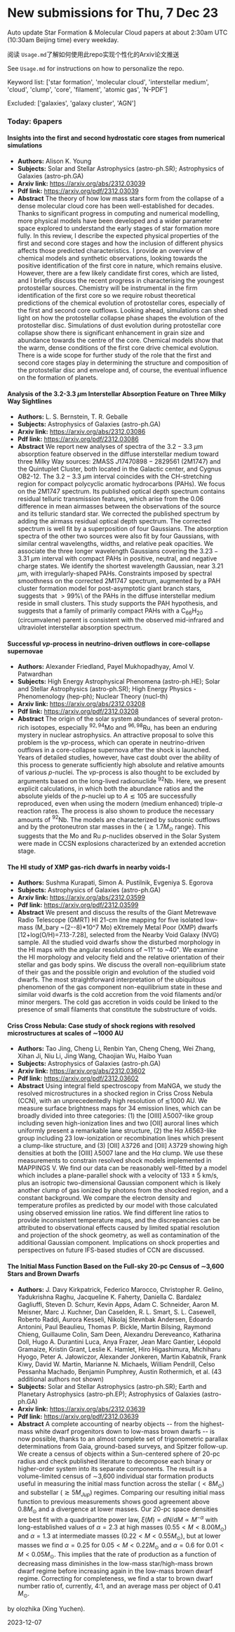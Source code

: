 # New submissions for Thu,  7 Dec 23
Auto update Star Formation & Molecular Cloud papers at about 2:30am UTC (10:30am Beijing time) every weekday.


阅读 `Usage.md`了解如何使用此repo实现个性化的Arxiv论文推送

See `Usage.md` for instructions on how to personalize the repo. 


Keyword list: ['star formation', 'molecular cloud', 'interstellar medium', 'cloud', 'clump', 'core', 'filament', 'atomic gas', 'N-PDF']


Excluded: ['galaxies', 'galaxy cluster', 'AGN']


### Today: 6papers 
#### Insights into the first and second hydrostatic core stages from  numerical simulations
 - **Authors:** Alison K. Young
 - **Subjects:** Solar and Stellar Astrophysics (astro-ph.SR); Astrophysics of Galaxies (astro-ph.GA)
 - **Arxiv link:** https://arxiv.org/abs/2312.03039
 - **Pdf link:** https://arxiv.org/pdf/2312.03039
 - **Abstract**
 The theory of how low mass stars form from the collapse of a dense molecular cloud core has been well-established for decades. Thanks to significant progress in computing and numerical modelling, more physical models have been developed and a wider parameter space explored to understand the early stages of star formation more fully. In this review, I describe the expected physical properties of the first and second core stages and how the inclusion of different physics affects those predicted characteristics. I provide an overview of chemical models and synthetic observations, looking towards the positive identification of the first core in nature, which remains elusive. However, there are a few likely candidate first cores, which are listed, and I briefly discuss the recent progress in characterising the youngest protostellar sources. Chemistry will be instrumental in the firm identification of the first core so we require robust theoretical predictions of the chemical evolution of protostellar cores, especially of the first and second core outflows. Looking ahead, simulations can shed light on how the protostellar collapse phase shapes the evolution of the protostellar disc. Simulations of dust evolution during protostellar core collapse show there is significant enhancement in grain size and abundance towards the centre of the core. Chemical models show that the warm, dense conditions of the first core drive chemical evolution. There is a wide scope for further study of the role that the first and second core stages play in determining the structure and composition of the protostellar disc and envelope and, of course, the eventual influence on the formation of planets.
#### Analysis of the 3.2-3.3 $μ$m Interstellar Absorption Feature on Three  Milky Way Sightlines
 - **Authors:** L. S. Bernstein, T. R. Geballe
 - **Subjects:** Astrophysics of Galaxies (astro-ph.GA)
 - **Arxiv link:** https://arxiv.org/abs/2312.03086
 - **Pdf link:** https://arxiv.org/pdf/2312.03086
 - **Abstract**
 We report new analyses of spectra of the $3.2-3.3~\mu$m absorption feature observed in the diffuse interstellar medium toward three Milky Way sources: 2MASS $J17470898-2829561$ (2M1747) and the Quintuplet Cluster, both located in the Galactic center, and Cygnus OB2-12. The $3.2-3.3~\mu$m interval coincides with the CH-stretching region for compact polycyclic aromatic hydrocarbons (PAHs). We focus on the 2M1747 spectrum. Its published optical depth spectrum contains residual telluric transmission features, which arise from the 0.06 difference in mean airmasses between the observations of the source and its telluric standard star. We corrected the published spectrum by adding the airmass residual optical depth spectrum. The corrected spectrum is well fit by a superposition of four Gaussians. The absorption spectra of the other two sources were also fit by four Gaussians, with similar central wavelengths, widths, and relative peak opacities. We associate the three longer wavelength Gaussians covering the $3.23-3.31~\mu$m interval with compact PAHs in positive, neutral, and negative charge states. We identify the shortest wavelength Gaussian, near 3.21 $\mu$m, with irregularly-shaped PAHs. Constraints imposed by spectral smoothness on the corrected 2M1747 spectrum, augmented by a PAH cluster formation model for post-asymptotic giant branch stars, suggests that $> 99$\%\ of the PAHs in the diffuse interstellar medium reside in small clusters. This study supports the PAH hypothesis, and suggests that a family of primarily compact PAHs with a C$_{66}$H$_{20}$ (circumvalene) parent is consistent with the observed mid-infrared and ultraviolet interstellar absorption spectrum.
#### Successful $νp$-process in neutrino-driven outflows in core-collapse  supernovae
 - **Authors:** Alexander Friedland, Payel Mukhopadhyay, Amol V. Patwardhan
 - **Subjects:** High Energy Astrophysical Phenomena (astro-ph.HE); Solar and Stellar Astrophysics (astro-ph.SR); High Energy Physics - Phenomenology (hep-ph); Nuclear Theory (nucl-th)
 - **Arxiv link:** https://arxiv.org/abs/2312.03208
 - **Pdf link:** https://arxiv.org/pdf/2312.03208
 - **Abstract**
 The origin of the solar system abundances of several proton-rich isotopes, especially $^{92,94}$Mo and $^{96,98}$Ru, has been an enduring mystery in nuclear astrophysics. An attractive proposal to solve this problem is the $\nu p$-process, which can operate in neutrino-driven outflows in a core-collapse supernova after the shock is launched. Years of detailed studies, however, have cast doubt over the ability of this process to generate sufficiently high absolute and relative amounts of various $p$-nuclei. The $\nu p$-process is also thought to be excluded by arguments based on the long-lived radionuclide $^{92}$Nb. Here, we present explicit calculations, in which both the abundance ratios and the absolute yields of the $p$-nuclei up to $A\lesssim105$ are successfully reproduced, even when using the modern (medium enhanced) triple-$\alpha$ reaction rates. The process is also shown to produce the necessary amounts of $^{92}$Nb. The models are characterized by subsonic outflows and by the protoneutron star masses in the {$\gtrsim1.7 M_\odot$ range}. This suggests that the Mo and Ru $p$-nuclides observed in the Solar System were made in CCSN explosions characterized by an extended accretion stage.
#### The HI study of XMP gas-rich dwarfs in nearby voids-I
 - **Authors:** Sushma Kurapati, Simon A. Pustilnik, Evgeniya S. Egorova
 - **Subjects:** Astrophysics of Galaxies (astro-ph.GA)
 - **Arxiv link:** https://arxiv.org/abs/2312.03599
 - **Pdf link:** https://arxiv.org/pdf/2312.03599
 - **Abstract**
 We present and discuss the results of the Giant Metrewave Radio Telescope (GMRT) HI 21-cm line mapping for five isolated low-mass (M_bary ~(2--8)*10^7 Mo) eXtremely Metal Poor (XMP) dwarfs [12+log(O/H)=7.13-7.28], selected from the Nearby Void Galaxy (NVG) sample. All the studied void dwarfs show the disturbed morphology in the HI maps with the angular resolutions of ~11" to ~40". We examine the HI morphology and velocity field and the relative orientation of their stellar and gas body spins. We discuss the overall non-equilibrium state of their gas and the possible origin and evolution of the studied void dwarfs. The most straightforward interpretation of the ubiquitous phenomenon of the gas component non-equilibrium state in these and similar void dwarfs is the cold accretion from the void filaments and/or minor mergers. The cold gas accretion in voids could be linked to the presence of small filaments that constitute the substructure of voids.
#### Criss Cross Nebula: Case study of shock regions with resolved  microstructures at scales of $\sim$1000 AU
 - **Authors:** Tao Jing, Cheng Li, Renbin Yan, Cheng Cheng, Wei Zhang, Xihan Ji, Niu Li, Jing Wang, Chaojian Wu, Haibo Yuan
 - **Subjects:** Astrophysics of Galaxies (astro-ph.GA)
 - **Arxiv link:** https://arxiv.org/abs/2312.03602
 - **Pdf link:** https://arxiv.org/pdf/2312.03602
 - **Abstract**
 Using integral field spectroscopy from MaNGA, we study the resolved microstructures in a shocked region in Criss Cross Nebula (CCN), with an unprecedentedly high resolution of $\lesssim$1000 AU. We measure surface brightness maps for 34 emission lines, which can be broadly divided into three categories: (1) the [OIII] $\lambda$5007-like group including seven high-ionization lines and two [OII] auroral lines which uniformly present a remarkable lane structure, (2) the H$\alpha$ $\lambda$6563-like group including 23 low-ionization or recombination lines which present a clump-like structure, and (3) [OII] $\lambda$3726 and [OII] $\lambda$3729 showing high densities at both the [OIII] $\lambda$5007 lane and the H$\alpha$ clump. We use these measurements to constrain resolved shock models implemented in MAPPINGS V. We find our data can be reasonably well-fitted by a model which includes a plane-parallel shock with a velocity of $133\pm5$ km/s, plus an isotropic two-dimensional Gaussian component which is likely another clump of gas ionized by photons from the shocked region, and a constant background. We compare the electron density and temperature profiles as predicted by our model with those calculated using observed emission line ratios. We find different line ratios to provide inconsistent temperature maps, and the discrepancies can be attributed to observational effects caused by limited spatial resolution and projection of the shock geometry, as well as contamination of the additional Gaussian component. Implications on shock properties and perspectives on future IFS-based studies of CCN are discussed.
#### The Initial Mass Function Based on the Full-sky 20-pc Census of  $\sim$3,600 Stars and Brown Dwarfs
 - **Authors:** J. Davy Kirkpatrick, Federico Marocco, Christopher R. Gelino, Yadukrishna Raghu, Jacqueline K. Faherty, Daniella C. Bardalez Gagliuffi, Steven D. Schurr, Kevin Apps, Adam C. Schneider, Aaron M. Meisner, Marc J. Kuchner, Dan Caselden, R. L. Smart, S. L. Casewell, Roberto Raddi, Aurora Kesseli, Nikolaj Stevnbak Andersen, Edoardo Antonini, Paul Beaulieu, Thomas P. Bickle, Martin Bilsing, Raymond Chieng, Guillaume Colin, Sam Deen, Alexandru Dereveanco, Katharina Doll, Hugo A. Durantini Luca, Anya Frazer, Jean Marc Gantier, Léopold Gramaize, Kristin Grant, Leslie K. Hamlet, Hiro Higashimura, Michiharu Hyogo, Peter A. Jałowiczor, Alexander Jonkeren, Martin Kabatnik, Frank Kiwy, David W. Martin, Marianne N. Michaels, William Pendrill, Celso Pessanha Machado, Benjamin Pumphrey, Austin Rothermich,  et al. (43 additional authors not shown)
 - **Subjects:** Solar and Stellar Astrophysics (astro-ph.SR); Earth and Planetary Astrophysics (astro-ph.EP); Astrophysics of Galaxies (astro-ph.GA)
 - **Arxiv link:** https://arxiv.org/abs/2312.03639
 - **Pdf link:** https://arxiv.org/pdf/2312.03639
 - **Abstract**
 A complete accounting of nearby objects -- from the highest-mass white dwarf progenitors down to low-mass brown dwarfs -- is now possible, thanks to an almost complete set of trigonometric parallax determinations from Gaia, ground-based surveys, and Spitzer follow-up. We create a census of objects within a Sun-centered sphere of 20-pc radius and check published literature to decompose each binary or higher-order system into its separate components. The result is a volume-limited census of $\sim$3,600 individual star formation products useful in measuring the initial mass function across the stellar ($<8 M_\odot$) and substellar ($\gtrsim 5 M_{Jup}$) regimes. Comparing our resulting initial mass function to previous measurements shows good agreement above 0.8$M_\odot$ and a divergence at lower masses. Our 20-pc space densities are best fit with a quadripartite power law, $\xi(M) = dN/dM \propto M^{-\alpha}$ with long-established values of $\alpha = 2.3$ at high masses ($0.55 < M < 8.00 M_\odot$) and $\alpha = 1.3$ at intermediate masses ($0.22 < M < 0.55 M_\odot$), but at lower masses we find $\alpha = 0.25$ for $0.05 < M <0.22 M_\odot$ and $\alpha = 0.6$ for $0.01 < M < 0.05 M_\odot$. This implies that the rate of production as a function of decreasing mass diminishes in the low-mass star/high-mass brown dwarf regime before increasing again in the low-mass brown dwarf regime. Correcting for completeness, we find a star to brown dwarf number ratio of, currently, 4:1, and an average mass per object of 0.41 $M_\odot$.


by olozhika (Xing Yuchen). 


2023-12-07
